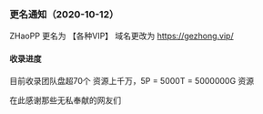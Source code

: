 ### 更名通知（2020-10-12）
ZHaoPP 更名为 【各种VIP】 域名更改为 https://gezhong.vip/

#### 收录进度

目前收录团队盘超70个 资源上千万，5P = 5000T = 5000000G 资源

在此感谢那些无私奉献的网友们
